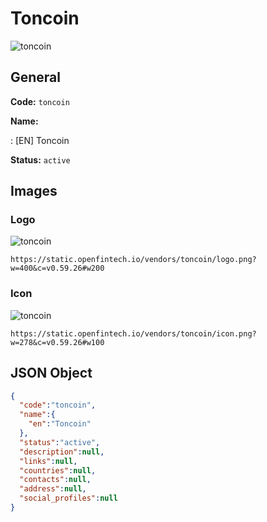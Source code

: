 
# Toncoin 
![toncoin](https://static.openfintech.io/vendors/toncoin/logo.png?w=400&c=v0.59.26#w200)  

## General 
 
**Code:** `toncoin` 
 
**Name:** 
 
:	[EN] Toncoin 
 
**Status:** `active` 
 

## Images 

### Logo 
 
![toncoin](https://static.openfintech.io/vendors/toncoin/logo.png?w=400&c=v0.59.26#w200)  

```
https://static.openfintech.io/vendors/toncoin/logo.png?w=400&c=v0.59.26#w200
```  

### Icon 
 
![toncoin](https://static.openfintech.io/vendors/toncoin/icon.png?w=278&c=v0.59.26#w100)  

```
https://static.openfintech.io/vendors/toncoin/icon.png?w=278&c=v0.59.26#w100
```  

## JSON Object 

```json
{
  "code":"toncoin",
  "name":{
    "en":"Toncoin"
  },
  "status":"active",
  "description":null,
  "links":null,
  "countries":null,
  "contacts":null,
  "address":null,
  "social_profiles":null
}
```  
